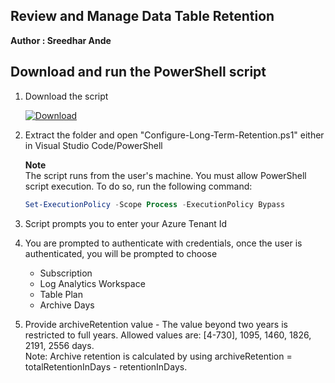 ## Review and Manage Data Table Retention
**Author : Sreedhar Ande**

## Download and run the PowerShell script

1. Download the script 
  
   [![Download](./Archive-Log-Tool/images/Download.png)](https://aka.ms/Archive-Logs-Tool)

2. Extract the folder and open "Configure-Long-Term-Retention.ps1" either in Visual Studio Code/PowerShell

   **Note**  
   The script runs from the user's machine. You must allow PowerShell script execution. To do so, run the following command:
   
   ```PowerShell
   Set-ExecutionPolicy -Scope Process -ExecutionPolicy Bypass  
   ```  
3. Script prompts you to enter your Azure Tenant Id

4. You are prompted to authenticate with credentials, once the user is authenticated, you will be prompted to choose 
	- Subscription
	- Log Analytics Workspace
	- Table Plan
	- Archive Days

5.	Provide archiveRetention value - The value beyond two years is restricted to full years. Allowed values are: [4-730], 1095, 1460, 1826, 2191, 2556 days.  
	Note: Archive retention is calculated by using archiveRetention = totalRetentionInDays - retentionInDays.

